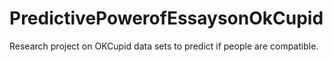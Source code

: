 # PredictivePowerofEssaysonOkCupid
Research project on OKCupid data sets to predict if people are compatible.
